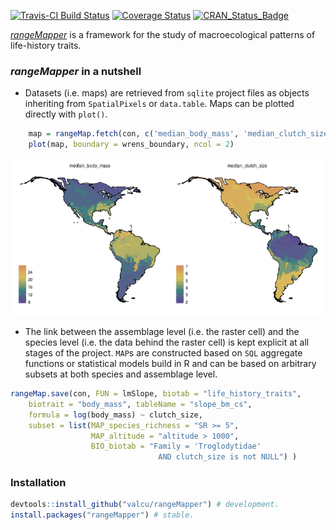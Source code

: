 <!-- README.md is generated from README.Rmd. Please edit that file
knitr::knit('README.Rmd')
-->



[![Travis-CI Build Status](https://travis-ci.org/valcu/rangeMapper.svg?branch=master)](https://travis-ci.org/valcu/rangeMapper)
[![Coverage Status](https://img.shields.io/codecov/c/github/valcu/rangeMapper/master.svg)](https://codecov.io/github/valcu/rangeMapper?branch=master)
[![CRAN_Status_Badge](http://www.r-pkg.org/badges/version/rangeMapper)](http://cran.r-project.org/package=rangeMapper)


[_rangeMapper_](http://onlinelibrary.wiley.com/doi/10.1111/j.1466-8238.2011.00739.x/full/) is a framework for the study of macroecological patterns of life-history traits.

### _rangeMapper_ in a nutshell


* Datasets (i.e. maps) are retrieved from `sqlite` project files as objects inheriting from `SpatialPixels` or `data.table`. Maps can be plotted directly with `plot()`.

```r
    map = rangeMap.fetch(con, c('median_body_mass', 'median_clutch_size'), spatial = FALSE)
    plot(map, boundary = wrens_boundary, ncol = 2)
```

![](README-1-1.png) 

*  The link between the assemblage level (i.e. the raster cell) and the species level (i.e. the data behind the raster cell) is kept explicit at all stages of the project.
`MAP`s are constructed based on `SQL` aggregate functions or statistical models build in R and can be based on arbitrary subsets at both species and assemblage level.

```R
rangeMap.save(con, FUN = lmSlope, biotab = "life_history_traits",
    biotrait = "body_mass", tableName = "slope_bm_cs",
    formula = log(body_mass) ~ clutch_size,
    subset = list(MAP_species_richness = "SR >= 5",
                  MAP_altitude = "altitude > 1000",
                  BIO_biotab = "Family = 'Troglodytidae'
                                 AND clutch_size is not NULL") )
```


### Installation
```R
devtools::install_github("valcu/rangeMapper") # development.
install.packages("rangeMapper") # stable.
```




